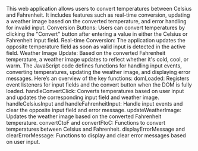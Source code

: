 This web application allows users to convert temperatures between Celsius and Fahrenheit. It includes features such as real-time conversion, updating a weather image based on the converted temperature, and error handling for invalid input.
Conversion Buttons: Users can convert temperatures by clicking the "Convert" button after entering a value in either the Celsius or Fahrenheit input field.
Real-time Conversion: The application updates the opposite temperature field as soon as valid input is detected in the active field.
Weather Image Update: Based on the converted Fahrenheit temperature, a weather image updates to reflect whether it's cold, cool, or warm.
The JavaScript code defines functions for handling input events, converting temperatures, updating the weather image, and displaying error messages. Here’s an overview of the key functions:
domLoaded: Registers event listeners for input fields and the convert button when the DOM is fully loaded.
handleConvertClick: Converts temperatures based on user input and updates the corresponding input field and weather image.
handleCelsiusInput and handleFahrenheitInput: Handle input events and clear the opposite input field and error message.
updateWeatherImage: Updates the weather image based on the converted Fahrenheit temperature.
convertCtoF and convertFtoC: Functions to convert temperatures between Celsius and Fahrenheit.
displayErrorMessage and clearErrorMessage: Functions to display and clear error messages based on user input.